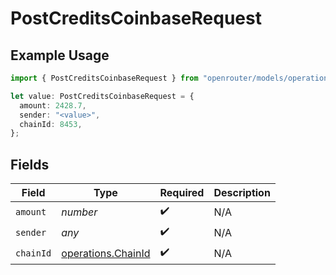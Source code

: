 # PostCreditsCoinbaseRequest

## Example Usage

```typescript
import { PostCreditsCoinbaseRequest } from "openrouter/models/operations";

let value: PostCreditsCoinbaseRequest = {
  amount: 2428.7,
  sender: "<value>",
  chainId: 8453,
};
```

## Fields

| Field                                                    | Type                                                     | Required                                                 | Description                                              |
| -------------------------------------------------------- | -------------------------------------------------------- | -------------------------------------------------------- | -------------------------------------------------------- |
| `amount`                                                 | *number*                                                 | :heavy_check_mark:                                       | N/A                                                      |
| `sender`                                                 | *any*                                                    | :heavy_check_mark:                                       | N/A                                                      |
| `chainId`                                                | [operations.ChainId](../../models/operations/chainid.md) | :heavy_check_mark:                                       | N/A                                                      |